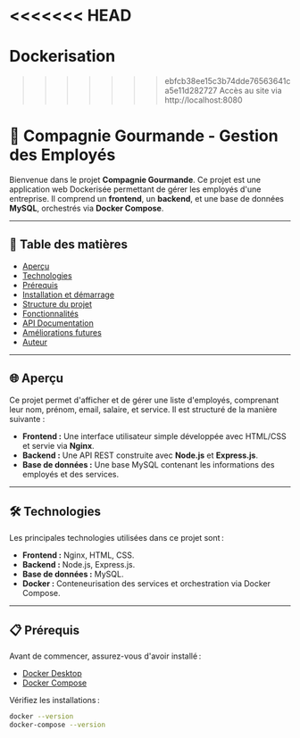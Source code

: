 <<<<<<< HEAD
=======
# Dockerisation
>>>>>>> ebfcb38ee15c3b74dde76563641ca5e11d282727
Accès au site via http://localhost:8080

# 🐳 Compagnie Gourmande - Gestion des Employés

Bienvenue dans le projet **Compagnie Gourmande**. Ce projet est une application web Dockerisée permettant de gérer les employés d'une entreprise. Il comprend un **frontend**, un **backend**, et une base de données **MySQL**, orchestrés via **Docker Compose**.

---

## 📝 Table des matières

- [Aperçu](#-aperçu)
- [Technologies](#-technologies)
- [Prérequis](#-prérequis)
- [Installation et démarrage](#-installation-et-démarrage)
- [Structure du projet](#-structure-du-projet)
- [Fonctionnalités](#-fonctionnalités)
- [API Documentation](#-api-documentation)
- [Améliorations futures](#-améliorations-futures)
- [Auteur](#-auteur)

---

## 🌐 Aperçu

Ce projet permet d'afficher et de gérer une liste d'employés, comprenant leur nom, prénom, email, salaire, et service. Il est structuré de la manière suivante :

- **Frontend :** Une interface utilisateur simple développée avec HTML/CSS et servie via **Nginx**.
- **Backend :** Une API REST construite avec **Node.js** et **Express.js**.
- **Base de données :** Une base MySQL contenant les informations des employés et des services.

---

## 🛠️ Technologies

Les principales technologies utilisées dans ce projet sont :

- **Frontend :** Nginx, HTML, CSS.
- **Backend :** Node.js, Express.js.
- **Base de données :** MySQL.
- **Docker :** Conteneurisation des services et orchestration via Docker Compose.

---

## 📋 Prérequis

Avant de commencer, assurez-vous d'avoir installé :

- [Docker Desktop](https://www.docker.com/products/docker-desktop)
- [Docker Compose](https://docs.docker.com/compose/install/)

Vérifiez les installations :

```bash
docker --version
docker-compose --version
```
